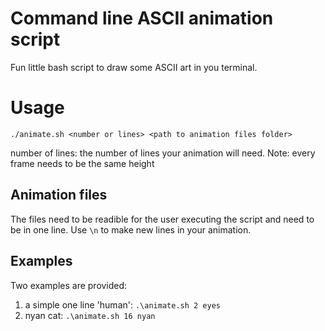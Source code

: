 # Command line ASCII animation script

Fun little bash script to draw some ASCII art in you terminal.


# Usage

`./animate.sh <number or lines> <path to animation files folder>`

number of lines: the number of lines your animation will need. Note: every frame needs to be the same height

## Animation files

The files need to be readible for the user executing the script and need to be in one line. Use `\n` to make new lines in your animation.

## Examples

Two examples are provided:

1. a simple one line 'human': `.\animate.sh 2 eyes`
2. nyan cat: `.\animate.sh 16 nyan`